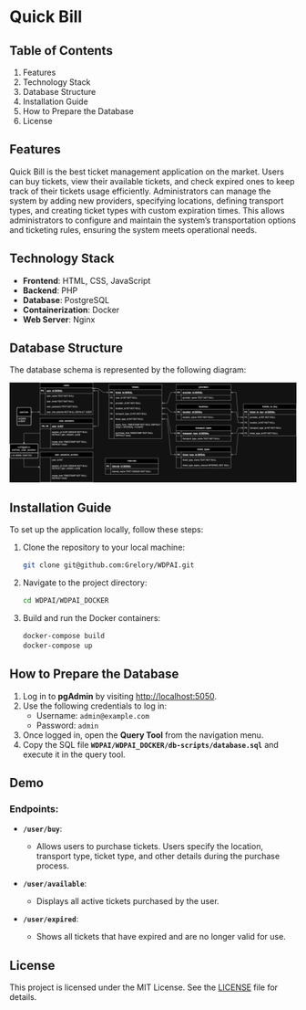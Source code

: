 # **Quick Bill**

## Table of Contents
1. Features
2. Technology Stack
3. Database Structure
4. Installation Guide
5. How to Prepare the Database
6. License

## Features
Quick Bill is the best ticket management application on the market. Users can buy tickets, view their available tickets, and check expired ones to keep track of their tickets usage efficiently. Administrators can manage the system by adding new providers, specifying locations, defining transport types, and creating ticket types with custom expiration times. This allows administrators to configure and maintain the system’s transportation options and ticketing rules, ensuring the system meets operational needs.

## Technology Stack
- **Frontend**: HTML, CSS, JavaScript
- **Backend**: PHP
- **Database**: PostgreSQL
- **Containerization**: Docker
- **Web Server**: Nginx

## Database Structure
The database schema is represented by the following diagram:

![Database Structure](https://github.com/grelory/WDPAI/blob/main/WDPAI_DOCKER/resources/qb-erd.png?raw=true)

## Installation Guide
To set up the application locally, follow these steps:

1. Clone the repository to your local machine:
    ```bash
    git clone git@github.com:Grelory/WDPAI.git
    ```
2. Navigate to the project directory:
    ```bash
    cd WDPAI/WDPAI_DOCKER
    ```
3. Build and run the Docker containers:
    ```bash
    docker-compose build
    docker-compose up
    ```

## How to Prepare the Database
1. Log in to **pgAdmin** by visiting [http://localhost:5050](http://localhost:5050).
2. Use the following credentials to log in:
    - Username: `admin@example.com`
    - Password: `admin`
3. Once logged in, open the **Query Tool** from the navigation menu.
4. Copy the SQL file **`WDPAI/WDPAI_DOCKER/db-scripts/database.sql`** and execute it in the query tool.

## Demo

### Endpoints:
- **`/user/buy`**: 
    - Allows users to purchase tickets. Users specify the location, transport type, ticket type, and other details during the purchase process.

- **`/user/available`**: 
    - Displays all active tickets purchased by the user. 

- **`/user/expired`**: 
    - Shows all tickets that have expired and are no longer valid for use.

## License
This project is licensed under the MIT License. See the [LICENSE](LICENSE) file for details.

